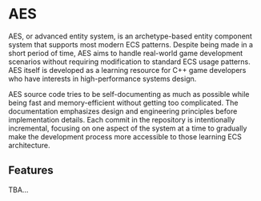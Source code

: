# AES

AES, or advanced entity system, is an archetype-based entity component system that supports most modern
ECS patterns. Despite being made in a short period of time, AES aims to handle real-world game development scenarios
without requiring modification to standard ECS usage patterns. AES itself is developed as a learning resource for C++
game developers who have interests in high-performance systems design.

AES source code tries to be self-documenting as much as possible while being fast and memory-efficient without
getting too complicated. The documentation emphasizes design and engineering principles before implementation details.
Each commit in the repository is intentionally incremental, focusing on one aspect of the system at a time to
gradually make the development process more accessible to those learning ECS architecture.

## Features

TBA...

